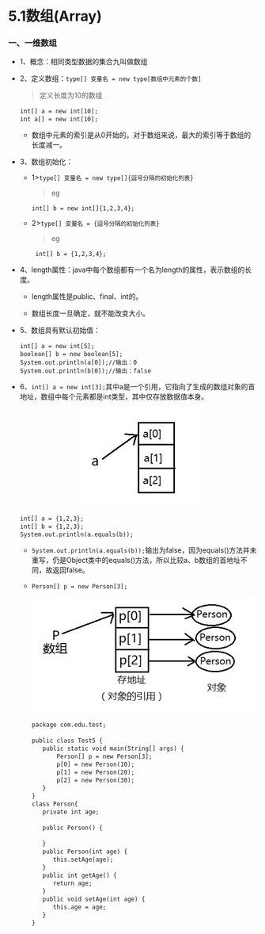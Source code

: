# 5.1数组(Array)
 
### 一、一维数组

* 1、概念：相同类型数据的集合九叫做数组

* 2、定义数组：`type[] 变量名 = new type[数组中元素的个数] `

  >定义长度为10的数组
  
      int[] a = new int[10]; 
      int a[] = new int[10];
  
  * 数组中元素的索引是从0开始的。对于数组来说，最大的索引等于数组的长度减一。
  
* 3、数组初始化：

  * 1>`type[] 变量名 = new type[]{逗号分隔的初始化列表}`
  
    >eg
   
        int[] b = new int[]{1,2,3,4};
  
  * 2>`type[] 变量名 = {逗号分隔的初始化列表}`
  
    >eg
     
         int[] b = {1,2,3,4};
 
* 4、length属性：java中每个数组都有一个名为length的属性，表示数组的长度。

  * length属性是public、final、int的。
  
  * 数组长度一旦确定，就不能改变大小。
 
* 5、数组具有默认初始值：

      int[] a = new int[5];
      boolean[] b = new boolean[5];
      System.out.println(a[0]);//输出：0
      System.out.println(b[0]);//输出：false
 
 * 6、`int[] a = new int[3];`其中a是一个引用，它指向了生成的数组对象的首地址，数组中每个元素都是int类型，其中仅存放数据值本身。
 
      <div align="center"><img src="./img/数组1.png"></div>
 
       int[] a = {1,2,3};
       int[] b = {1,2,3};
       System.out.println(a.equals(b));
 
      * `System.out.println(a.equals(b));`输出为false，因为equals()方法并未重写，仍是Object类中的equals()方法，所以比较a、b数组的首地址不同，故返回false。
      
      * `Person[] p = new Person[3];`
 
           <div align="center"><img src="./img/数组2.png"></div>
 
            package com.edu.test;

            public class Test5 {
               public static void main(String[] args) {
                   Person[] p = new Person[3];
                   p[0] = new Person(10);
                   p[1] = new Person(20);
                   p[2] = new Person(30);
               }
            }
            class Person{
               private int age;

               public Person() {

               }
               public Person(int age) {
                  this.setAge(age);
               }
               public int getAge() {
                  return age;
               }
               public void setAge(int age) {
                  this.age = age;
               }
            }
 
 
 
 
 
 
 
 
 
 
 
 
 
 
 
 
 
 
 
 
 
 
 
 
 
 
 
